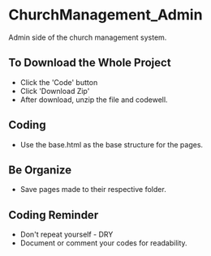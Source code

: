 # ChurchManagement_Admin
Admin side of the church management system.


## To Download the Whole Project ##
* Click the 'Code' button
* Click 'Download Zip'
* After download, unzip the file and codewell.

## Coding ##
* Use the base.html as the base structure for the pages.

## Be Organize ##
* Save pages made to their respective folder.

## Coding Reminder ##
* Don't repeat yourself - DRY
* Document or comment your codes for readability.
